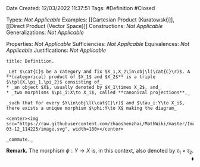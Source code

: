 <br />
<br />

Date Created: 12/03/2022 11:37:51
Tags: #Definition #Closed 

Types: _Not Applicable_
Examples: [[Cartesian Product (Kuratowski)]], [[Direct Product (Vector Space)]]
Constructions: _Not Applicable_
Generalizations: _Not Applicable_

Properties: _Not Applicable_
Sufficiencies: _Not Applicable_
Equivalences: _Not Applicable_
Justifications: _Not Applicable_

``` ad-Definition
title: Definition.

_Let $\cat{C}$ be a category and fix $X_1,X_2\in\obj\l(\cat{C}\r)$. A **(categorical) product of $X_1$ and $X_2$** is a triple $\tpl{X,\pi_1,\pi_2}$ consisting of_
* _an object $X$, usually denoted by $X_1\times X_2$, and_
* _two morphisms $\pi_i:X\to X_i$, called **canonical projections**,_

_such that for every $Y\in\obj\l(\cat{C}\r)$ and $\tau_i:Y\to X_i$, there exists a unique morphism $\phi:Y\to X$ making the diagram_

<center><img src="https://raw.githubusercontent.com/zhaoshenzhai/MathWiki/master/Images/2022-03-12_114225/image.svg", width=180></center>

_commute._

```

**Remark.** The morphism $\phi:Y\to X$ is, in this context, also denoted by $\tau_1\times\tau_2$.<span style="float:right;">$\blacklozenge$</span>
